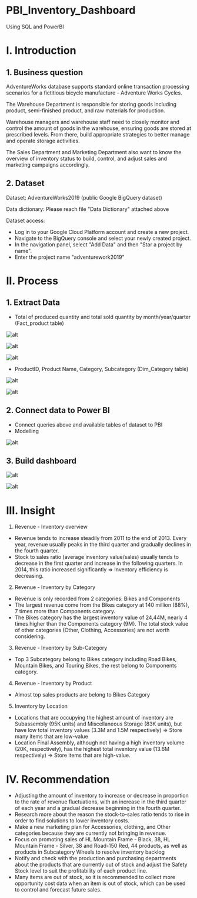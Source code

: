 # PBI_Inventory_Dashboard
Using SQL and PowerBI

# I. Introduction

## 1. Business question

AdventureWorks database supports standard online transaction processing scenarios for a fictitious bicycle manufacture - Adventure Works Cycles. 

The Warehouse Department is responsible for storing goods including product, semi-finished product, and raw materials for production. 

Warehouse managers and warehouse staff need to closely monitor and control the amount of goods in the warehouse, ensuring goods are stored at prescribed levels. From there, build appropriate strategies to better manage and operate storage activities. 

The Sales Department and Marketing Department also want to know the overview of inventory status to build, control, and adjust sales and marketing campaigns accordingly. 

## 2. Dataset

Dataset: AdventureWorks2019 (public Google BigQuery dataset)

Data dictionary: Please reach file "Data Dictionary" attached above

Dataset access:

- Log in to your Google Cloud Platform account and create a new project.
- Navigate to the BigQuery console and select your newly created project.
- In the navigation panel, select "Add Data" and then "Star a project by name".
- Enter the project name "adventurework2019"

# II. Process

## 1. Extract Data

- Total of produced quantity and total sold quantity by month/year/quarter (Fact_product table)

![alt](https://github.com/khoatna065/PBI_Inventory_Dashboard/assets/167158955/6bd0399d-c42d-4333-b169-375e64ed0cc3)

![alt](https://github.com/khoatna065/PBI_Inventory_Dashboard/assets/167158955/cf5de1af-3083-4c1b-aee7-217262c34edb)

![alt](https://github.com/khoatna065/PBI_Inventory_Dashboard/assets/167158955/f1f5962a-6ce9-4cd7-8433-b1359df1fc4e)

- ProductID, Product Name, Category, Subcategory (Dim_Category table)

![alt](https://github.com/khoatna065/PBI_Inventory_Dashboard/assets/167158955/96b389bd-4756-4b0f-9b42-4e0f4eb334bf)

![alt](https://github.com/khoatna065/PBI_Inventory_Dashboard/assets/167158955/98b795a6-2475-4ca9-8732-38ff5616a279)

## 2. Connect data to Power BI

- Connect queries above and available tables of dataset to PBI
- Modelling

![alt](https://github.com/khoatna065/PBI_Inventory_Dashboard/assets/167158955/9ee32224-4eef-4aa2-8977-8b9ffbdc606c)

## 3. Build dashboard

![alt](https://github.com/khoatna065/PBI_Inventory_Dashboard/assets/167158955/e31dea33-a14e-4b9d-bfde-647785462354)

![alt](https://github.com/khoatna065/PBI_Inventory_Dashboard/assets/167158955/c2a79222-5245-42b4-8284-e24c9960f2a2)


# III. Insight

1. Revenue - Inventory overview 
- Revenue tends to increase steadily from 2011 to the end of 2013. Every year, revenue usually peaks in the third quarter and gradually declines in the fourth quarter.
- Stock to sales ratio (average inventory value/sales) usually tends to decrease in the first quarter and increase in the following quarters. In 2014, this ratio increased significantly ⇒ Inventory efficiency is decreasing.
2. Revenue - Inventory by Category
- Revenue is only recorded from 2 categories: Bikes and Components
- The largest revenue come from the Bikes category at 140 million (88%), 7 times more than Components category.
- The Bikes category has the largest inventory value of 24,44M, nearly 4 times higher than the Components category (9M). The total stock value of other categories (Other, Clothing, Accessories) are not worth considering.
3. Revenue - Inventory by Sub-Category
- Top 3 Subcategory belong to Bikes category including Road Bikes, Mountain Bikes, and Touring Bikes, the rest belong to Components category.
4. Revenue - Inventory by Product
- Almost top sales products are belong to Bikes Category
5. Inventory by Location
- Locations that are occupying the highest amount of inventory are Subassembly (95K units) and Miscellaneous Storage (83K units), but have low total inventory values (3.3M and 1.5M respectively) => Store many items that are low-value
- Location Final Assembly, although not having a high inventory volume (20K, respectively), has the highest total inventory value (13.6M respectively) => Store items that are high-value.

# IV. Recommendation

- Adjusting the amount of inventory to increase or decrease in proportion to the rate of revenue fluctuations, with an increase in the third quarter of each year and a gradual decrease beginning in the fourth quarter.
- Research more about the reason the stock-to-sales ratio tends to rise in order to find solutions to lower inventory costs.
- Make a new marketing plan for Accessories, clothing, and Other categories because they are currently not bringing in revenue.
- Focus on promoting sales of HL Mountain Frame - Black, 38, HL Mountain Frame - Silver, 38 and Road-150 Red, 44 products, as well as products in Subcategory Wheels to resolve inventory backlog
- Notify and check with the production and purchasing departments about the products that are currently out of stock and adjust the Safety Stock level to suit the profitability of each product line.
- Many items are out of stock, so it is recommended to collect more opportunity cost data when an item is out of stock, which can be used to control and forecast future sales.
